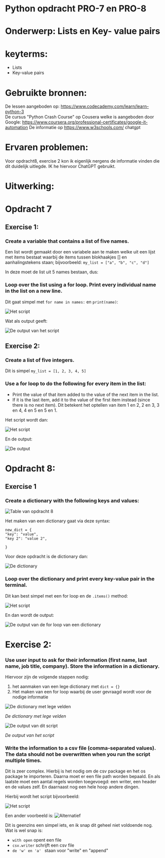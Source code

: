 # Python opdracht PRO-7 en PRO-8
# Onderwerp: Lists en Key- value pairs

# keyterms:
- Lists
- Key-value pairs

# Gebruikte bronnen:
De lessen aangeboden op:
     https://www.codecademy.com/learn/learn-python-3  
De cursus "Python Crash Course" op Cousera welke is aangeboden door Google: 
    https://www.coursera.org/professional-certificates/google-it-automation
De informatie op https://www.w3schools.com/ 
chatgpt

# Ervaren problemen:
Voor opdracht8, exercise 2 kon ik eigenlijk nergens de informatie vinden die dit duidelijk uitlegde. IK he hiervoor ChatGPT gebruikt.

# Uitwerking:
# Opdracht 7
## Exercise 1:
### Create a variable that contains a list of five names.
Een list wordt gemaakt door een variabele aan te maken welke uit een lijst met items bestaat waarbij de items tussen blokhaakjes [] en aanhalingstekens staan; bijvoorbeeld: ```my_list = ["a", "b", "c", "d"]```

In deze moet de list uit 5 names bestaan, dus: 

### Loop over the list using a for loop. Print every individual name in the list on a new line.
Dit gaat simpel met ```for name in names:``` en ```print(name)```:

![Het script](/00_includes/Python_images/opdracht7_1_1.png)   

Wat als output geeft:

![De output van het script](/00_includes/Python_images/opdracht7_1_1_output.png)  

## Exercise 2:
### Create a list of five integers.
Dit is simpel ```my_list = [1, 2, 3, 4, 5]```

### Use a for loop to do the following for every item in the list:
- Print the value of that item added to the value of the next item in the list. 
- If it is the last item, add it to the value of the first item instead (since there is no next item).
Dit betekent het optellen van item 1 en 2, 2 en 3, 3 en 4, 4 en 5 en 5 en 1.

Het script wordt dan:  

![Het script](/00_includes/Python_images/opdracht7_2_1.png)   

En de output:   

![De output](/00_includes/Python_images/opdracht7_2_1_output.png) 


# Opdracht 8:
## Exercise 1
### Create a dictionary with the following keys and values:

![Table van opdracht 8](/00_includes/Python_images/opdracht8_table.png) 

Het maken van een dictionary gaat via deze syntax:
```
new_dict = {
"key": "value",
"key 2": "value 2",

}
```
Voor deze opdracht is de dictionary dan:

![De dictionary](/00_includes/Python_images/opdracht8_1_1.png)

### Loop over the dictionary and print every key-value pair in the terminal.
Dit kan best simpel met een for loop en de ```.items()``` method:

![Het script](/00_includes/Python_images/opdracht8_1_2.png)  

En dan wordt de output:

![De output van de for loop van een dictionary](/00_includes/Python_images/opdracht8_1_2_output.png)

# Exercise 2:
### Use user input to ask for their information (first name, last name, job title, company). Store the information in a dictionary.

Hiervoor zijn de volgende stappen nodig:
1) het aanmaken van een lege dictionary met ```dict = {}```
2) Het maken van een for loop waarbij de user gevraagd wordt voor de nodige informatie

![De dictionary met lege velden](/00_includes/Python_images/opdracht8_2_0.png)

*De dictionary met lege velden*


![De output van dit script](/00_includes/Python_images/opdracht8_2_0_output.png)

*De output van het script*

### Write the information to a csv file (comma-separated values). The data should not be overwritten when you run the script multiple times.

Dit is zeer complex.
Hierbij is het nodig om de csv package en het os package te importeren.
Daarna moet er een file path worden bepaald.
En als laatste moet een aantal regels worden toegevoegd: een writer, een header en de values zelf. En daarnaast nog een hele hoop andere dingen.

Hierbij wordt het script bijvoorbeeld:

![Het script](/00_includes/Python_images/opdracht8_2_1.png)

Een ander voorbeeld is:
![Alternatief](/00_includes/Python_images/opdracht8_2_2.png) 

Dit is geenzins een simpel iets, en ik snap dit geheel niet voldoende nog. 
Wat is wel snap is:  
- ```with open``` opent een file  
- ```csv.writer``` schrijft een csv file  
- ```de 'w' en 'a' ``` staan voor "write" en "append"  